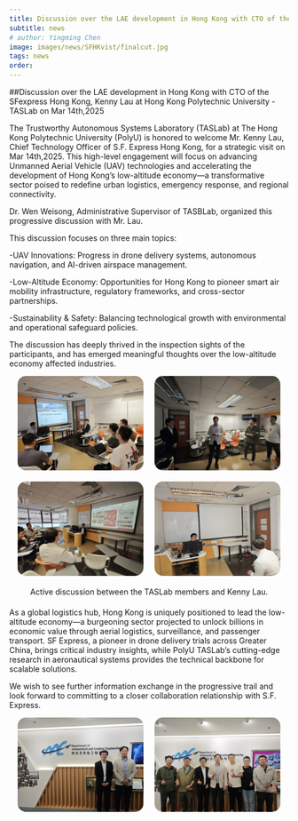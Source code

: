 ```yaml
---
title: Discussion over the LAE development in Hong Kong with CTO of the S.F. Express Hong Kong, Kenny Lau at Hong Kong Polytechnic University - TASLab on Mar 14th,2025
subtitle: news
# author: Yingming Chen
image: images/news/SFHKvist/finalcut.jpg
tags: news
order: 
---
```


##Discussion over the LAE development in Hong Kong with CTO of the SFexpress Hong Kong, Kenny Lau at Hong Kong Polytechnic University - TASLab on Mar 14th,2025

The Trustworthy Autonomous Systems Laboratory (TASLab) at The Hong Kong Polytechnic University (PolyU) is honored to welcome Mr. Kenny Lau, Chief Technology Officer of S.F. Express Hong Kong, for a strategic visit on Mar 14th,2025. This high-level engagement will focus on advancing Unmanned Aerial Vehicle (UAV) technologies and accelerating the development of Hong Kong’s low-altitude economy—a transformative sector poised to redefine urban logistics, emergency response, and regional connectivity.

Dr. Wen Weisong, Administrative Supervisor of TASBLab, organized this progressive discussion with Mr. Lau.

This discussion focuses on three main topics:

-UAV Innovations: Progress in drone delivery systems, autonomous navigation, and AI-driven airspace management.

-Low-Altitude Economy: Opportunities for Hong Kong to pioneer smart air mobility infrastructure, regulatory frameworks, and cross-sector partnerships.

-Sustainability & Safety: Balancing technological growth with environmental and operational safeguard policies.

The discussion has deeply thrived in the inspection sights of the participants, and has emerged meaningful thoughts over the low-altitude economy affected industries.

<div style="text-align: center; margin-bottom: 20px; display: flex; justify-content: center; gap: 20px;">
  <img src="https://github.com/PolyU-TASLAB/polyu-taslab.github.io/raw/main/images/news/SFHKvist/opinionExchange4.jpg" alt="Kenny Talk" 
       style="width: 45%; height: auto; object-fit: cover; border-radius: 15px;">
  <img src="https://github.com/PolyU-TASLAB/polyu-taslab.github.io/raw/main/images/news/SFHKvist/Introduction2.jpg" alt="Dicussions" 
       style="width: 45%; height: auto; object-fit: cover; border-radius: 15px;">
</div>
<div style="text-align: center; margin-bottom: 20px; display: flex; justify-content: center; gap: 20px;">
  <img src="https://github.com/PolyU-TASLAB/polyu-taslab.github.io/raw/main/images/news/SFHKvist/opinionExchange2.jpg" alt="Dr. Wen Weisong Talk" 
       style="width: 45%; height: auto; object-fit: cover; border-radius: 15px;">
  <img src="https://github.com/PolyU-TASLAB/polyu-taslab.github.io/raw/main/images/news/SFHKvist/opinionExchange.jpg" alt="Exchanging opinions" 
    style="width: 45%; height: auto; object-fit: cover; border-radius: 15px;">
</div>
<div style="text-align: center; margin-bottom: 20px;">
   Active discussion between the TASLab members and Kenny Lau.
</div>

As a global logistics hub, Hong Kong is uniquely positioned to lead the low-altitude economy—a burgeoning sector projected to unlock billions in economic value through aerial logistics, surveillance, and passenger transport. SF Express, a pioneer in drone delivery trials across Greater China, brings critical industry insights, while PolyU TASLab’s cutting-edge research in aeronautical systems provides the technical backbone for scalable solutions.

We wish to see further information exchange in the progressive trail and look forward to committing to a closer collaboration relationship with S.F. Express.

<div style="text-align: center; margin-bottom: 20px; display: flex; justify-content: center; gap: 20px;">
  <img src="https://github.com/PolyU-TASLAB/polyu-taslab.github.io/raw/main/images/news/SFHKvist/finalcut.jpg" alt="Team Banner" 
       style="width: 45%; height: auto; object-fit: cover; border-radius: 15px;">
  <img src="https://github.com/PolyU-TASLAB/polyu-taslab.github.io/raw/main/images/news/SFHKvist/finalcut1.jpg" alt="Dr. Wen Weisong Talk" 
       style="width: 45%; height: auto; object-fit: cover; border-radius: 15px;">
</div>
